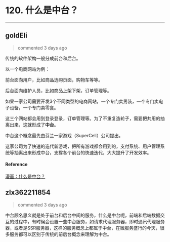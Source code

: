 
 # 120. 什么是中台？ 
  
 ***
## goldEli 
 > commented 3 days ago 

传统的软件架构一般分成前台和后台。

以一个电商网站为例：

前台面向用户，比如商品选购页面，购物车等等。

后台面向维护人员，比如商品上架下架，订单管理等。

如果一家公司需要开发3个不同类型的电商网站，一个专门卖男装，一个专门卖电子设备，一个专门卖零食。

这三个网站都会用到登录登录，订单管理等。为了不重复造轮子，需要把共用的抽离出来，这就形成了**中台**。

中台这个概念最先由芬兰一家游戏（SuperCell）公司提出。

这家公司为了快速的迭代新游戏，把所有游戏都会用到的，支付系统、用户管理系统等抽离出来形成中台，支撑各个前台的快速迭代，大大提升了开发效率。

#### Reference

[漫画：什么是中台？](https://juejin.im/post/5d995f82f265da5ba308389d)
## zlx362211854 
 > commented 3 days ago 

中台顾名思义就是处于前台和后台中间的服务，什么是中台呢，前端和后端数据交互的过程中，有时候会设置一些中台服务，如请求代理服务器，即时通讯代理服务器，或者是SSR服务器，这样的服务概念上都属于中台，在微服务盛行的今天，很多服务都可以区别于传统的前后台概念来理解为中台。